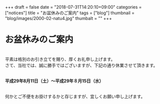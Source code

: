 +++
draft = false
date = "2018-07-31T14:20:10+09:00"
categories = ["notices"]
title = "お盆休みのご案内"
tags = ["blog"]
thumbnail = "blog/images/2000-02-natu4.jpg"
thumbalt = ""
+++
# お盆休みのご案内


<br>
平素は格別のお引き立てを賜り、厚くお礼申し上げます。<br>
さて、当社では、誠に勝手ではございますが、下記の通り休業させて頂きます。<br><br>
<p><b>平成29年8月11日（土）～平成29年８月15日（水）</b></p><br>
何かとご不便をお掛けするかと存じますが、宜しくお願い申し上げます。




